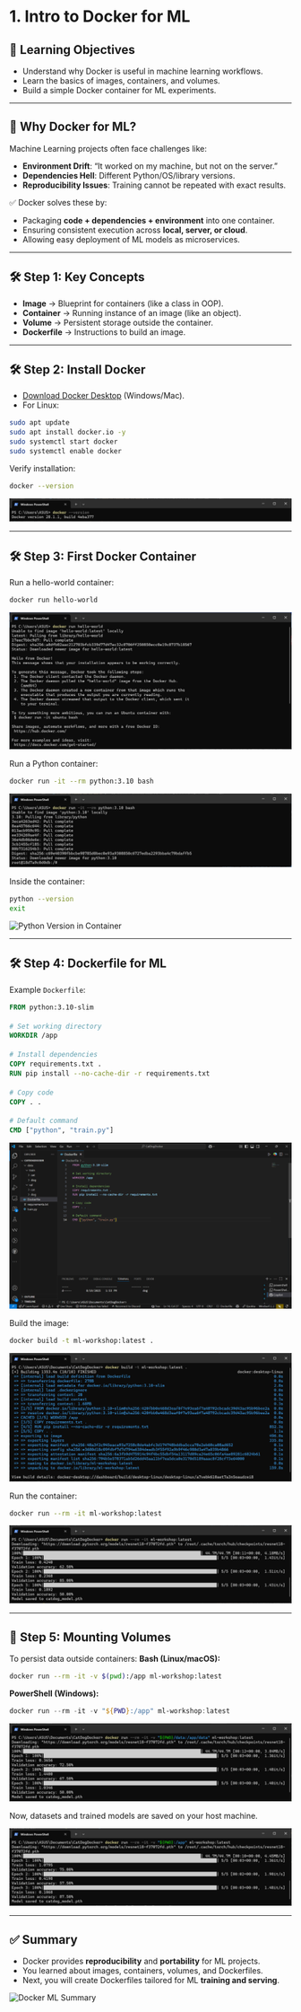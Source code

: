 # 1. Intro to Docker for ML

## 🎯 Learning Objectives
- Understand why Docker is useful in machine learning workflows.
- Learn the basics of images, containers, and volumes.
- Build a simple Docker container for ML experiments.

---

## 📘 Why Docker for ML?

Machine Learning projects often face challenges like:
- **Environment Drift**: “It worked on my machine, but not on the server.”  
- **Dependencies Hell**: Different Python/OS/library versions.  
- **Reproducibility Issues**: Training cannot be repeated with exact results.  

✅ Docker solves these by:
- Packaging **code + dependencies + environment** into one container.  
- Ensuring consistent execution across **local, server, or cloud**.  
- Allowing easy deployment of ML models as microservices.  

---

## 🛠 Step 1: Key Concepts

- **Image** → Blueprint for containers (like a class in OOP).  
- **Container** → Running instance of an image (like an object).  
- **Volume** → Persistent storage outside the container.  
- **Dockerfile** → Instructions to build an image.  

---

## 🛠 Step 2: Install Docker

- [Download Docker Desktop](https://www.docker.com/products/docker-desktop/) (Windows/Mac).  
- For Linux:  
```bash
sudo apt update
sudo apt install docker.io -y
sudo systemctl start docker
sudo systemctl enable docker
```

Verify installation:
```bash
docker --version
```

![Docker Version Check](images/1_intro_to_Docker_for_ML/2.png)

---

## 🛠 Step 3: First Docker Container

Run a hello-world container:
```bash
docker run hello-world
```

![Docker Hello World](images/1_intro_to_Docker_for_ML/3a.png)

Run a Python container:
```bash
docker run -it --rm python:3.10 bash
```

![Docker Python Container](images/1_intro_to_Docker_for_ML/3b.png)

Inside the container:
```bash
python --version
exit
```

![Python Version in Container](images/1_intro_to_Docker_for_ML/3c.png)

---

## 🛠 Step 4: Dockerfile for ML

Example `Dockerfile`:

```dockerfile
FROM python:3.10-slim

# Set working directory
WORKDIR /app

# Install dependencies
COPY requirements.txt .
RUN pip install --no-cache-dir -r requirements.txt

# Copy code
COPY . .

# Default command
CMD ["python", "train.py"]
```

![Create Dockerfile](images/1_intro_to_Docker_for_ML/4a.png)

Build the image:
```bash
docker build -t ml-workshop:latest .
```

![Docker Build](images/1_intro_to_Docker_for_ML/4b.png)

Run the container:
```bash
docker run --rm -it ml-workshop:latest
```

![Docker Run](images/1_intro_to_Docker_for_ML/4c.png)

---

## 🧩 Step 5: Mounting Volumes

To persist data outside containers:
**Bash (Linux/macOS):**
```bash
docker run --rm -it -v $(pwd):/app ml-workshop:latest
```

**PowerShell (Windows):**
```powershell
docker run --rm -it -v "${PWD}:/app" ml-workshop:latest
```

![Docker Volume Mount](images/1_intro_to_Docker_for_ML/5a.png)

Now, datasets and trained models are saved on your host machine.  

![Volume Persistence](images/1_intro_to_Docker_for_ML/5b.png)

---

## ✅ Summary
- Docker provides **reproducibility** and **portability** for ML projects.  
- You learned about images, containers, volumes, and Dockerfiles.  
- Next, you will create Dockerfiles tailored for ML **training and serving**.

![Docker ML Summary](images/1_intro_to_Docker_for_ML/6.png)
